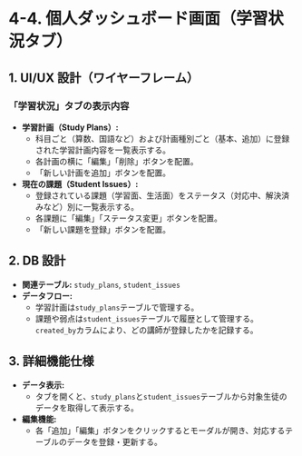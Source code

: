 # 4-4. 個人ダッシュボード画面（学習状況タブ）

## 1. UI/UX 設計（ワイヤーフレーム）

### 「学習状況」タブの表示内容

- **学習計画（Study Plans）:**
  - 科目ごと（算数、国語など）および計画種別ごと（基本、追加）に登録された学習計画内容を一覧表示する。
  - 各計画の横に「編集」「削除」ボタンを配置。
  - 「新しい計画を追加」ボタンを配置。
- **現在の課題（Student Issues）:**
  - 登録されている課題（学習面、生活面）をステータス（対応中、解決済みなど）別に一覧表示する。
  - 各課題に「編集」「ステータス変更」ボタンを配置。
  - 「新しい課題を登録」ボタンを配置。

## 2. DB 設計

- **関連テーブル:** `study_plans`, `student_issues`
- **データフロー:**
  - 学習計画は`study_plans`テーブルで管理する。
  - 課題や弱点は`student_issues`テーブルで履歴として管理する。`created_by`カラムにより、どの講師が登録したかを記録する。

## 3. 詳細機能仕様

- **データ表示:**
  - タブを開くと、`study_plans`と`student_issues`テーブルから対象生徒のデータを取得して表示する。
- **編集機能:**
  - 各「追加」「編集」ボタンをクリックするとモーダルが開き、対応するテーブルのデータを登録・更新する。
